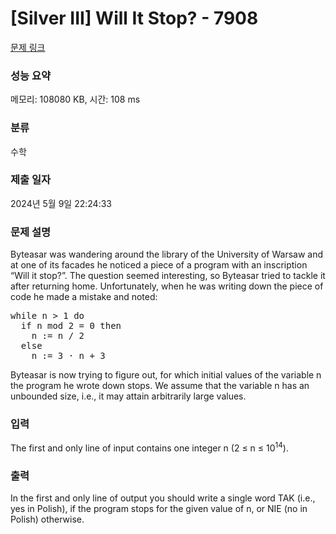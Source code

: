 # [Silver III] Will It Stop? - 7908 

[문제 링크](https://www.acmicpc.net/problem/7908) 

### 성능 요약

메모리: 108080 KB, 시간: 108 ms

### 분류

수학

### 제출 일자

2024년 5월 9일 22:24:33

### 문제 설명

<p>Byteasar was wandering around the library of the University of Warsaw and at one of its facades he noticed a piece of a program with an inscription “Will it stop?”. The question seemed interesting, so Byteasar tried to tackle it after returning home. Unfortunately, when he was writing down the piece of code he made a mistake and noted:</p>

<pre>while n > 1 do
  if n mod 2 = 0 then
    n := n / 2
  else
    n := 3 · n + 3</pre>

<p>Byteasar is now trying to figure out, for which initial values of the variable n the program he wrote down stops. We assume that the variable n has an unbounded size, i.e., it may attain arbitrarily large values.</p>

### 입력 

 <p>The first and only line of input contains one integer n (2 ≤ n ≤ 10<sup>14</sup>).</p>

### 출력 

 <p>In the first and only line of output you should write a single word TAK (i.e., yes in Polish), if the program stops for the given value of n, or NIE (no in Polish) otherwise.</p>


